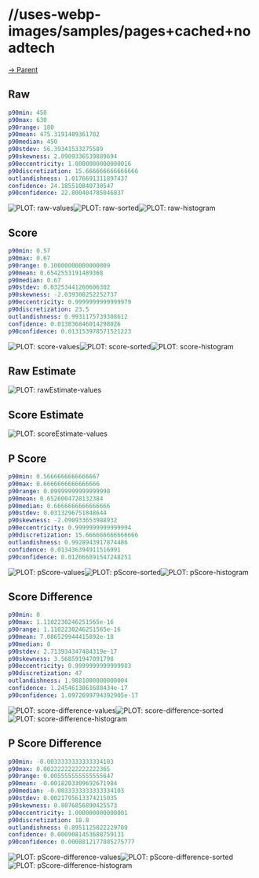 
# //uses-webp-images/samples/pages+cached+noadtech

[→ Parent](../..)


## Raw


```yaml
p90min: 450
p90max: 630
p90range: 180
p90mean: 475.3191489361702
p90median: 450
p90stdev: 56.39341533275589
p90skewness: 2.0909336539889694
p90eccentricity: 1.0000000000000016
p90discretization: 15.666666666666666
outlandishness: 1.0176691311897437
confidence: 24.185510840730547
p90confidence: 22.800404785046837

```

![PLOT: raw-values](./raw/values.svg)![PLOT: raw-sorted](./raw/sorted.svg)![PLOT: raw-histogram](./raw/histogram.svg)
## Score


```yaml
p90min: 0.57
p90max: 0.67
p90range: 0.10000000000000009
p90mean: 0.6542553191489368
p90median: 0.67
p90stdev: 0.03253441260606302
p90skewness: -2.039300252252737
p90eccentricity: 0.9999999999999979
p90discretization: 23.5
outlandishness: 0.9931175739308612
confidence: 0.013836846014298026
p90confidence: 0.013153978571521223

```

![PLOT: score-values](./score/values.svg)![PLOT: score-sorted](./score/sorted.svg)![PLOT: score-histogram](./score/histogram.svg)
## Raw Estimate

![PLOT: rawEstimate-values](./rawEstimate/values.svg)
## Score Estimate

![PLOT: scoreEstimate-values](./scoreEstimate/values.svg)
## P Score


```yaml
p90min: 0.5666666666666667
p90max: 0.6666666666666666
p90range: 0.09999999999999998
p90mean: 0.6526004728132384
p90median: 0.6666666666666666
p90stdev: 0.0313296751848644
p90skewness: -2.090933653988932
p90eccentricity: 0.9999999999999994
p90discretization: 15.666666666666666
outlandishness: 0.9928943917874486
confidence: 0.013436394911516991
p90confidence: 0.012666891547248251

```

![PLOT: pScore-values](./pScore/values.svg)![PLOT: pScore-sorted](./pScore/sorted.svg)![PLOT: pScore-histogram](./pScore/histogram.svg)
## Score Difference


```yaml
p90min: 0
p90max: 1.1102230246251565e-16
p90range: 1.1102230246251565e-16
p90mean: 7.086529944415892e-18
p90median: 0
p90stdev: 2.713934347484319e-17
p90skewness: 3.568591947091798
p90eccentricity: 0.9999999999999983
p90discretization: 47
outlandishness: 1.9881000000000004
confidence: 1.2454613861688434e-17
p90confidence: 1.0972699794392905e-17

```

![PLOT: score-difference-values](./score-difference/values.svg)![PLOT: score-difference-sorted](./score-difference/sorted.svg)![PLOT: score-difference-histogram](./score-difference/histogram.svg)
## P Score Difference


```yaml
p90min: -0.0033333333333334103
p90max: 0.0022222222222222365
p90range: 0.005555555555555647
p90mean: -0.0018203309692671984
p90median: -0.0033333333333334103
p90stdev: 0.0021795613374215035
p90skewness: 0.8076856890425573
p90eccentricity: 1.000000000000001
p90discretization: 18.8
outlandishness: 0.8951125822229709
confidence: 0.0009081453688759131
p90confidence: 0.0008812177885275777

```

![PLOT: pScore-difference-values](./pScore-difference/values.svg)![PLOT: pScore-difference-sorted](./pScore-difference/sorted.svg)![PLOT: pScore-difference-histogram](./pScore-difference/histogram.svg)